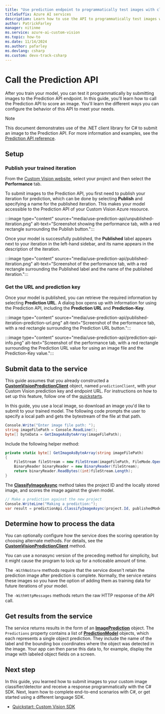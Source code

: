 ```yaml
---
title: "Use prediction endpoint to programmatically test images with classifier - Custom Vision"
titleSuffix: Azure AI services
description: Learn how to use the API to programmatically test images with your Custom Vision Service classifier.
author: PatrickFarley
manager: nitinme
ms.service: azure-ai-custom-vision
ms.topic: how-to
ms.date: 11/14/2024
ms.author: pafarley
ms.devlang: csharp
ms.custom: devx-track-csharp
---
```


# Call the Prediction API

After you train your model, you can test it programmatically by submitting images to the Prediction API endpoint. In this guide, you'll learn how to call the Prediction API to score an image. You'll learn the different ways you can configure the behavior of this API to meet your needs.

> [!NOTE]
> This document demonstrates use of the .NET client library for C# to submit an image to the Prediction API. For more information and examples, see the [Prediction API reference](/rest/api/customvision/predictions).

## Setup

### Publish your trained iteration

From the [Custom Vision website](https://customvision.ai), select your project and then select the __Performance__ tab.

To submit images to the Prediction API, you first need to publish your iteration for prediction, which can be done by selecting __Publish__ and specifying a name for the published iteration. This makes your model accessible to the Prediction API of your Custom Vision Azure resource.

:::image type="content" source="media/use-prediction-api/unpublished-iteration.png" alt-text="Screenshot showing the performance tab, with a red rectangle surrounding the Publish button.":::

Once your model is successfully published, the **Published** label appears next to your iteration in the left-hand sidebar, and its name appears in the description of the iteration.

:::image type="content" source="media/use-prediction-api/published-iteration.png" alt-text="Screenshot of the performance tab, with a red rectangle surrounding the Published label and the name of the published iteration.":::

### Get the URL and prediction key

Once your model is published, you can retrieve the required information by selecting __Prediction URL__. A dialog box opens up with information for using the Prediction API, including the __Prediction URL__ and __Prediction-Key__.

:::image type="content" source="media/use-prediction-api/published-iteration-prediction-url.png" alt-text="Screenshot of the performance tab, with a red rectangle surrounding the Prediction URL button.":::

:::image type="content" source="media/use-prediction-api/prediction-api-info.png" alt-text="Screenshot of the performance tab, with a red rectangle surrounding the Prediction URL value for using an image file and the Prediction-Key value.":::

## Submit data to the service

This guide assumes that you already constructed a **[CustomVisionPredictionClient](/dotnet/api/microsoft.azure.cognitiveservices.vision.customvision.prediction.customvisionpredictionclient)** object, named `predictionClient`, with your Custom Vision prediction key and endpoint URL. For instructions on how to set up this feature, follow one of the [quickstarts](quickstarts/image-classification.md).

In this guide, you use a local image, so download an image you'd like to submit to your trained model. The following code prompts the user to specify a local path and gets the bytestream of the file at that path.

```csharp
Console.Write("Enter image file path: ");
string imageFilePath = Console.ReadLine();
byte[] byteData = GetImageAsByteArray(imageFilePath);
```

Include the following helper method:

```csharp
private static byte[] GetImageAsByteArray(string imageFilePath)
{
    FileStream fileStream = new FileStream(imageFilePath, FileMode.Open, FileAccess.Read);
    BinaryReader binaryReader = new BinaryReader(fileStream);
    return binaryReader.ReadBytes((int)fileStream.Length);
}
```

The **[ClassifyImageAsync](/dotnet/api/microsoft.azure.cognitiveservices.vision.customvision.prediction.customvisionpredictionclientextensions.classifyimageasync#Microsoft_Azure_CognitiveServices_Vision_CustomVision_Prediction_CustomVisionPredictionClientExtensions_ClassifyImageAsync_Microsoft_Azure_CognitiveServices_Vision_CustomVision_Prediction_ICustomVisionPredictionClient_System_Guid_System_String_System_IO_Stream_System_String_System_Threading_CancellationToken_)** method takes the project ID and the locally stored image, and scores the image against the given model.

```csharp
// Make a prediction against the new project
Console.WriteLine("Making a prediction:");
var result = predictionApi.ClassifyImageAsync(project.Id, publishedModelName, byteData);
```

## Determine how to process the data

You can optionally configure how the service does the scoring operation by choosing alternate methods. For details, see the **[CustomVisionPredictionClient](/dotnet/api/microsoft.azure.cognitiveservices.vision.customvision.prediction.customvisionpredictionclient)** method.

You can use a nonasync version of the preceding method for simplicity, but it might cause the program to lock up for a noticeable amount of time.

The `-WithNoStore` methods require that the service doesn't retain the prediction image after prediction is complete. Normally, the service retains these images so you have the option of adding them as training data for future iterations of your model.

The `-WithHttpMessages` methods return the raw HTTP response of the API call.

## Get results from the service

The service returns results in the form of an **[ImagePrediction](/dotnet/api/microsoft.azure.cognitiveservices.vision.customvision.prediction.models.imageprediction)** object. The `Predictions` property contains a list of **[PredictionModel](/dotnet/api/microsoft.azure.cognitiveservices.vision.customvision.prediction.models.predictionmodel)** objects, which each represents a single object prediction. They include the name of the label and the bounding box coordinates where the object was detected in the image. Your app can then parse this data to, for example, display the image with labeled object fields on a screen. 

## Next step

In this guide, you learned how to submit images to your custom image classifier/detector and receive a response programmatically with the C# SDK. Next, learn how to complete end-to-end scenarios with C#, or get started using a different language SDK.

* [Quickstart: Custom Vision SDK](quickstarts/image-classification.md)
